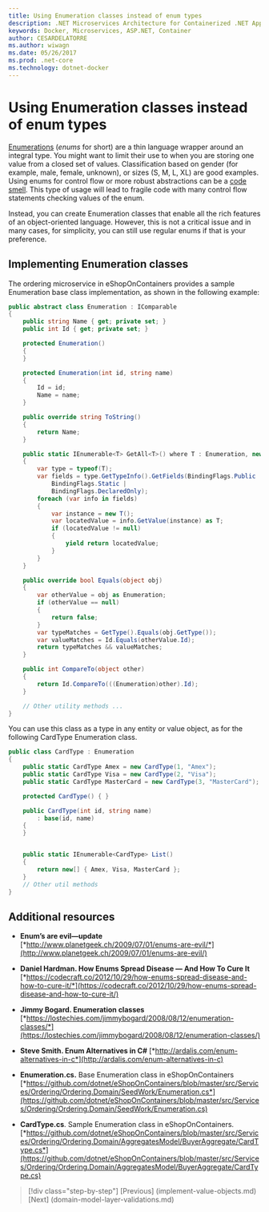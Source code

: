```yaml
---
title: Using Enumeration classes instead of enum types
description: .NET Microservices Architecture for Containerized .NET Applications | Using Enumeration classes instead of enum types
keywords: Docker, Microservices, ASP.NET, Container
author: CESARDELATORRE
ms.author: wiwagn
ms.date: 05/26/2017
ms.prod: .net-core
ms.technology: dotnet-docker
---
```

# Using Enumeration classes instead of enum types

[Enumerations](https://msdn.microsoft.com/en-us/library/sbbt4032.aspx) (*enums* for short) are a thin language wrapper around an integral type. You might want to limit their use to when you are storing one value from a closed set of values. Classification based on gender (for example, male, female, unknown), or sizes (S, M, L, XL) are good examples. Using enums for control flow or more robust abstractions can be a [code smell](http://deviq.com/code-smells/). This type of usage will lead to fragile code with many control flow statements checking values of the enum.

Instead, you can create Enumeration classes that enable all the rich features of an object-oriented language. However, this is not a critical issue and in many cases, for simplicity, you can still use regular enums if that is your preference.

## Implementing Enumeration classes

The ordering microservice in eShopOnContainers provides a sample Enumeration base class implementation, as shown in the following example:

```csharp
public abstract class Enumeration : IComparable
{
    public string Name { get; private set; }
    public int Id { get; private set; }

    protected Enumeration()
    {
    }

    protected Enumeration(int id, string name)
    {
        Id = id;
        Name = name;
    }

    public override string ToString()
    {
        return Name;
    }

    public static IEnumerable<T> GetAll<T>() where T : Enumeration, new()
    {
        var type = typeof(T);
        var fields = type.GetTypeInfo().GetFields(BindingFlags.Public |
            BindingFlags.Static |
            BindingFlags.DeclaredOnly);
        foreach (var info in fields)
        {
            var instance = new T();
            var locatedValue = info.GetValue(instance) as T;
            if (locatedValue != null)
            {
                yield return locatedValue;
            }
        }
    }

    public override bool Equals(object obj)
    {
        var otherValue = obj as Enumeration;
        if (otherValue == null)
        {
            return false;
        }
        var typeMatches = GetType().Equals(obj.GetType());
        var valueMatches = Id.Equals(otherValue.Id);
        return typeMatches && valueMatches;
    }

    public int CompareTo(object other)
    {
        return Id.CompareTo(((Enumeration)other).Id);
    }

    // Other utility methods ...
}
```

You can use this class as a type in any entity or value object, as for the following CardType Enumeration class.

```csharp
public class CardType : Enumeration
{
    public static CardType Amex = new CardType(1, "Amex");
    public static CardType Visa = new CardType(2, "Visa");
    public static CardType MasterCard = new CardType(3, "MasterCard");

    protected CardType() { }

    public CardType(int id, string name)
        : base(id, name)
    {
    }


    public static IEnumerable<CardType> List()
    {
        return new[] { Amex, Visa, MasterCard };
    }
    // Other util methods
}
```

## Additional resources

-   **Enum’s are evil—update**
    [*http://www.planetgeek.ch/2009/07/01/enums-are-evil/*](http://www.planetgeek.ch/2009/07/01/enums-are-evil/)

-   **Daniel Hardman. How Enums Spread Disease — And How To Cure It**
    [*https://codecraft.co/2012/10/29/how-enums-spread-disease-and-how-to-cure-it/*](https://codecraft.co/2012/10/29/how-enums-spread-disease-and-how-to-cure-it/)

-   **Jimmy Bogard. Enumeration classes**
    [*https://lostechies.com/jimmybogard/2008/08/12/enumeration-classes/*](https://lostechies.com/jimmybogard/2008/08/12/enumeration-classes/)

-   **Steve Smith. Enum Alternatives in C#**
    [*http://ardalis.com/enum-alternatives-in-c*](http://ardalis.com/enum-alternatives-in-c)

-   **Enumeration.cs.** Base Enumeration class in eShopOnContainers
    [*https://github.com/dotnet/eShopOnContainers/blob/master/src/Services/Ordering/Ordering.Domain/SeedWork/Enumeration.cs*](https://github.com/dotnet/eShopOnContainers/blob/master/src/Services/Ordering/Ordering.Domain/SeedWork/Enumeration.cs)

-   **CardType.cs**. Sample Enumeration class in eShopOnContainers.
    [*https://github.com/dotnet/eShopOnContainers/blob/master/src/Services/Ordering/Ordering.Domain/AggregatesModel/BuyerAggregate/CardType.cs*](https://github.com/dotnet/eShopOnContainers/blob/master/src/Services/Ordering/Ordering.Domain/AggregatesModel/BuyerAggregate/CardType.cs)


>[!div class="step-by-step"]
[Previous] (implement-value-objects.md)
[Next] (domain-model-layer-validations.md)
